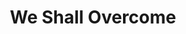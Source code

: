 ---
layout: default
title: We Shall Overcome
event: Albany Movement
category: 
artist: Guy Carawan, Pete Seeger, Joan Beez
genre: Folk
writer:
label:
producer:
award1:
award2:
award3:
released: 1961
video: https://www.youtube.com/embed/nM39QUiAsoM
description: Lorem ipsum dolor sit amet, consectetur adipiscing elit, sed do eiusmod tempor incididunt ut labore et dolore magna aliqua. Semper quis lectus nulla at volutpat diam ut venenatis tellusLorem ipsum dolor sit amet, consectetur adipiscing elit, sed do eiusmod tempor incididunt ut labore et dolore magna aliqua. Semper quis lectus nulla at volutpat diam ut venenatis tellus
---